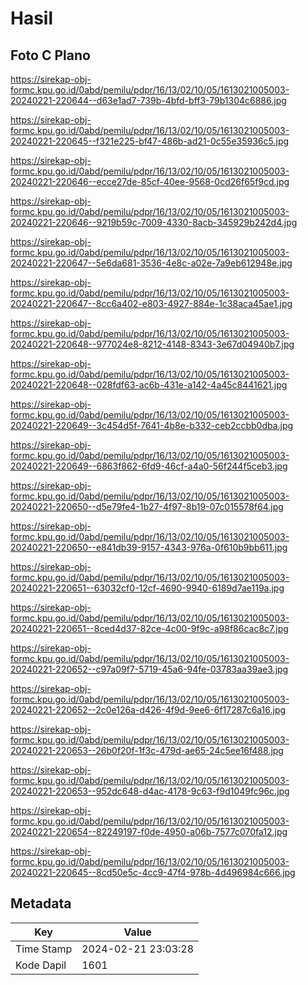 # Hasil

## Foto C Plano

https://sirekap-obj-formc.kpu.go.id/0abd/pemilu/pdpr/16/13/02/10/05/1613021005003-20240221-220644--d63e1ad7-739b-4bfd-bff3-79b1304c6886.jpg

https://sirekap-obj-formc.kpu.go.id/0abd/pemilu/pdpr/16/13/02/10/05/1613021005003-20240221-220645--f321e225-bf47-486b-ad21-0c55e35936c5.jpg

https://sirekap-obj-formc.kpu.go.id/0abd/pemilu/pdpr/16/13/02/10/05/1613021005003-20240221-220646--ecce27de-85cf-40ee-9568-0cd26f65f9cd.jpg

https://sirekap-obj-formc.kpu.go.id/0abd/pemilu/pdpr/16/13/02/10/05/1613021005003-20240221-220646--9219b59c-7009-4330-8acb-345929b242d4.jpg

https://sirekap-obj-formc.kpu.go.id/0abd/pemilu/pdpr/16/13/02/10/05/1613021005003-20240221-220647--5e6da681-3536-4e8c-a02e-7a9eb612948e.jpg

https://sirekap-obj-formc.kpu.go.id/0abd/pemilu/pdpr/16/13/02/10/05/1613021005003-20240221-220647--8cc6a402-e803-4927-884e-1c38aca45ae1.jpg

https://sirekap-obj-formc.kpu.go.id/0abd/pemilu/pdpr/16/13/02/10/05/1613021005003-20240221-220648--977024e8-8212-4148-8343-3e67d04940b7.jpg

https://sirekap-obj-formc.kpu.go.id/0abd/pemilu/pdpr/16/13/02/10/05/1613021005003-20240221-220648--028fdf63-ac6b-431e-a142-4a45c8441621.jpg

https://sirekap-obj-formc.kpu.go.id/0abd/pemilu/pdpr/16/13/02/10/05/1613021005003-20240221-220649--3c454d5f-7641-4b8e-b332-ceb2ccbb0dba.jpg

https://sirekap-obj-formc.kpu.go.id/0abd/pemilu/pdpr/16/13/02/10/05/1613021005003-20240221-220649--6863f862-6fd9-46cf-a4a0-56f244f5ceb3.jpg

https://sirekap-obj-formc.kpu.go.id/0abd/pemilu/pdpr/16/13/02/10/05/1613021005003-20240221-220650--d5e79fe4-1b27-4f97-8b19-07c015578f64.jpg

https://sirekap-obj-formc.kpu.go.id/0abd/pemilu/pdpr/16/13/02/10/05/1613021005003-20240221-220650--e841db39-9157-4343-976a-0f610b9bb611.jpg

https://sirekap-obj-formc.kpu.go.id/0abd/pemilu/pdpr/16/13/02/10/05/1613021005003-20240221-220651--63032cf0-12cf-4690-9940-6189d7ae119a.jpg

https://sirekap-obj-formc.kpu.go.id/0abd/pemilu/pdpr/16/13/02/10/05/1613021005003-20240221-220651--8ced4d37-82ce-4c00-9f9c-a98f86cac8c7.jpg

https://sirekap-obj-formc.kpu.go.id/0abd/pemilu/pdpr/16/13/02/10/05/1613021005003-20240221-220652--c97a09f7-5719-45a6-94fe-03783aa39ae3.jpg

https://sirekap-obj-formc.kpu.go.id/0abd/pemilu/pdpr/16/13/02/10/05/1613021005003-20240221-220652--2c0e126a-d426-4f9d-9ee6-6f17287c6a16.jpg

https://sirekap-obj-formc.kpu.go.id/0abd/pemilu/pdpr/16/13/02/10/05/1613021005003-20240221-220653--26b0f20f-1f3c-479d-ae65-24c5ee16f488.jpg

https://sirekap-obj-formc.kpu.go.id/0abd/pemilu/pdpr/16/13/02/10/05/1613021005003-20240221-220653--952dc648-d4ac-4178-9c63-f9d1049fc96c.jpg

https://sirekap-obj-formc.kpu.go.id/0abd/pemilu/pdpr/16/13/02/10/05/1613021005003-20240221-220654--82249197-f0de-4950-a06b-7577c070fa12.jpg

https://sirekap-obj-formc.kpu.go.id/0abd/pemilu/pdpr/16/13/02/10/05/1613021005003-20240221-220645--8cd50e5c-4cc9-47f4-978b-4d496984c666.jpg


## Metadata

| Key        | Value               |
| ---------- | ------------------- |
| Time Stamp | 2024-02-21 23:03:28 |
| Kode Dapil | 1601                |



